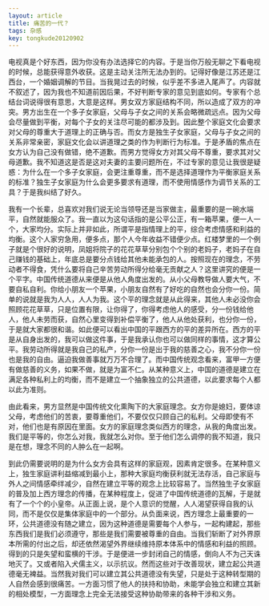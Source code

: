 ```yaml
---
layout: article
title: 痛苦的一代？
tags: 杂感
key: tongkude20120902
---
```


电视真是个好东西，因为你没有办法选择它的内容。于是当你万般无聊之下看电视的时候，总能获得意外收获。这是主动关注所无法办到的。<!--more-->记得好像是江苏还是江西台，一个婚姻调解的节目。当我晃过去的时候，似乎差不多进入尾声了。内容就不叙述了，因为我也不知道前因后果，不好判断专家的意见到底如何。专家有个总结台词说得很有意思，大意是这样。男女双方家庭结构不同，所以造成了双方的冲突。男方出生在一个多子女家庭，父母与子女之间的关系会略微疏远点。因为父母会尽量做到平衡，对每个子女的关注尽可能的都涉及到。因此整个家庭文化会要求对父母的尊重大于道理上的正确与否。而女方是独生子女家庭，父母与子女之间的关系非常亲密，家庭文化会以讲道理之类的作为判断行为标准。于是矛盾的焦点在女方认为自己没有做错，绝不道歉。而男方觉得女方对其父母不尊重，要求其对父母道歉。我不知道这是否是这对夫妻的主要问题所在，不过专家的意见让我很是疑惑：为什么在一个多子女家庭，会更注重尊重，而不是选择道理作为平衡家庭关系的标准？独生子女家庭为什么会更多要求有道理，而不使用情感作为调节关系的工具？于是我纠结了好久。

​    我有一个长辈，总喜欢对我们说无论当领导还是当家做主，最重要的是一碗水端平，自然就能服众了。我一直以为这句话指的是公平公正，有一箱苹果，便一人一个，大家均分。实际上并非如此，所谓平是指情理上的平，综合考虑情感和利益的均衡。这个人家穷急用，便多点，那个人今年收益不错便少点。红楼梦里的一个例子就是个很好的说明，凤姐将院子的花花草草分别包个个别的老妈子，老妈子在自己赚钱的基础上，年底总是要分点钱给其他未能承包的人。按照现在的理念，不劳动者不得食，凭什么要将自己辛苦劳动所得分给毫无贡献之人？这里讲究的便是一个平字。中国传统道德从来便是从他人角度出发的。从小父母教导做人要大气，不要自私自利。你给小朋友一个苹果，小朋友自然有了好吃的自然也会分你一份。简单的说就是我为人人，人人为我。这个平的理念就是从此得来，其他人未必没你会照顾花花草草，只是位置有限，让你得了，你得考虑他人的感受，分一份钱给他人，他人未劳而获，自然心里变得到补偿平衡了，他人从他处获利，也分你一份，于是就大家都很和谐。如此便可以看出中国的平跟西方的平的差异所在。西方的平是从自身出发的，我可以做这件事，于是我承认你也可以做同样的事情，这才算公平。我劳动所得就是我自己的私产，分你一份是出于我的慈善之心，我不分你一份也是我的自由。逼迫我做善事就万万不合理了。而中国传统观念看来，富甲一方便有做慈善的义务，如果不做，就是为富不仁。从某种意义上，中国的道德是建立在满足各种私利上的均衡，而不是建立一个抽象独立的公共道德，以此要求每个人都以此为准则。

​    由此看来，男方显然是中国传统文化熏陶下的大家庭理念。女方你是媳妇，要体谅父母，考虑他们的苦衷，要尊重他们，不要仅仅只顾自己的私利。父母即使有不对，他们也是有原因在里面。女方的家庭理念类似西方的理念，从我的角度出发。我们是平等的，你怎么对我，我就怎么对你。至于他们怎么调停的我不知道，我只是在想，理念不同的人肿么在一起啊。

​    到此仍需要说明的是为什么女方会具有这样的家庭观，因素肯定很多。在某种意义上，独生家庭讲利益缩减到最小上，那种大家庭均衡获利就无法存活，自己家庭与外人之间情感牵绊减少，自然在建立平等的观念上比较容易了。当然独生子女家庭的普及加上西方理念的传播，在某种程度上，促进了中国传统道德的瓦解，于是就有了一个个的小皇帝。从正面上说，是个人意识的觉醒，人人渴望获得自我的认同，而不是仅仅是集体家庭中的一个部分。从负面来说，西方理念上最重要的一环，公共道德没有随之建立，因为这种道德是需要每个人参与，一起构建起，那些东西我们是我们必须遵守，那些是我们需要被尊重的自由。当我们斩断了对外界原本所需的付出之后，却还依然渴望外界继续维持原本体系中的情感和利益的照顾。得到的只是失望和蛮横的干涉。于是便进一步封闭自己的情感，倒向人不为己天诛地灭了。又或者陷入犬儒主义，以示抗议。然而这些对于改善现状，建立起公共道德毫无裨益。当然我对我们可以建立其公共道德没有失望，只是处于这种转型期的人自然会感到很痛苦。一方面习惯了他人的扶持和协助，未能学会独立和建立其新的相处模型，一方面理念上完全无法接受这种协助带来的各种干涉和义务。